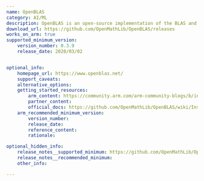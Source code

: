 ```yaml
---
name: OpenBLAS
category: AI/ML
description: OpenBLAS is an open-source implementation of the BLAS and LAPACK APIs with many hand-crafted optimizations for specific processor types.
download_url: https://github.com/OpenMathLib/OpenBLAS/releases
works_on_arm: true
supported_minimum_version:
    version_number: 0.3.9
    release_date: 2020/03/02


optional_info:
    homepage_url: https://www.openblas.net/
    support_caveats:
    alternative_options:
    getting_started_resources:
        arm_content: https://community.arm.com/arm-community-blogs/b/infrastructure-solutions-blog/posts/deep-learning-yitian-710
        partner_content:
        official_docs: https://github.com/OpenMathLib/OpenBLAS/wiki/Installation-Guide
    arm_recommended_minimum_version:
        version_number:
        release_date:
        reference_content:
        rationale:

optional_hidden_info:
    release_notes__supported_minimum: https://github.com/OpenMathLib/OpenBLAS/releases/tag/v0.3.9
    release_notes__recommended_minimum:
    other_info:

---
```


